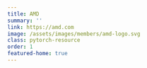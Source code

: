 ```yaml
---
title: AMD
summary: ''
link: https://amd.com
image: /assets/images/members/amd-logo.svg
class: pytorch-resource
order: 1
featured-home: true
---
```

